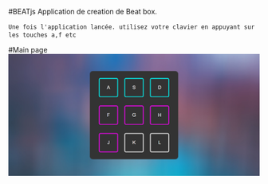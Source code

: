 #BEATjs
    Application de creation de Beat box.

    Une fois l'application lancée. utilisez votre clavier en appuyant sur les touches a,f etc
#Main page
<img src="main.png">